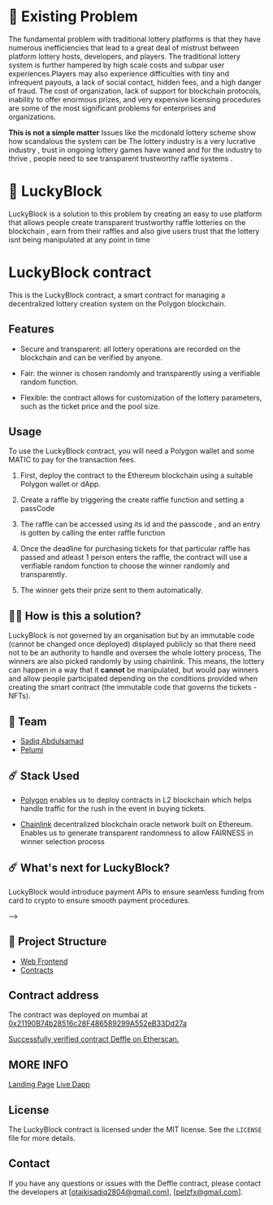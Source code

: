 # 🤔 Existing Problem

The fundamental problem with traditional lottery platforms is that they have numerous inefficiencies that lead to a great deal of mistrust between platform lottery hosts, developers, and players. The traditional lottery system is further hampered by high scale costs and subpar user experiences.Players may also experience difficulties with tiny and infrequent payouts, a lack of social contact, hidden fees, and a high danger of fraud. The cost of organization, lack of support for blockchain protocols, inability to offer enormous prizes, and very expensive licensing procedures are some of the most significant problems for enterprises and organizations.

**This is not a simple matter**
Issues like the mcdonald lottery scheme show how scandalous the system can be
The lottery industry is a very lucrative industry , trust in ongoing lottery games have waned and for the industry to thrive , people need to see transparent trustworthy raffle systems .


# 🥳 LuckyBlock

LuckyBlock is a solution to this problem by creating an easy to use platform that allows people create transparent trustworthy raffle lotteries on the blockchain , earn from their raffles and also give users trust that the lottery isnt being manipulated at any point in time


# LuckyBlock contract

This is the LuckyBlock contract, a smart contract for managing a decentralized lottery creation system on the Polygon blockchain.

## Features

- Secure and transparent: all lottery operations are recorded on the blockchain and can be verified by anyone.

- Fair: the winner is chosen randomly and transparently using a verifiable random function.

- Flexible: the contract allows for customization of the lottery parameters, such as the ticket price and the pool size.

## Usage

To use the LuckyBlock contract, you will need a Polygon wallet and some MATIC to pay for the transaction fees.

1. First, deploy the contract to the Ethereum blockchain using a suitable Polygon wallet or dApp.

2. Create a raffle by triggering the create raffle function and setting a passCode

3. The raffle can be accessed using its id and the passcode , and an entry is gotten by calling the enter raffle function 

4. Once the deadline for purchasing tickets for that particular raffle has passed and atleast 1 person enters the raffle, the contract will use a verifiable random function to choose the winner randomly and transparently.

5. The winner gets their prize sent to them automatically.

## 👨‍🔬 How is this a solution?

LuckyBlock is not governed by an organisation but by an immutable code (cannot be changed once deployed) displayed publicly so that there need not to be an authority to handle and oversee the whole lottery process, The winners are also picked randomly by using chainlink. This means, the lottery can happen in a way that it **cannot** be manipulated, but would pay winners and allow people participated depending on the conditions provided when creating the smart contract (the immutable code that governs the tickets - NFTs).

## 👊 Team

- [Sadiq Abdulsamad](https://github.com/Otaiki1)
- [Pelumi](https://github.com/pelzfx)

## ☄️ Stack Used
- [Polygon](https://polygon.technology/) enables us to deploy contracts in L2 blockchain which helps handle traffic for the rush in the event in buying tickets. 

- [Chainlink](https://chain.link/) decentralized blockchain oracle network built on Ethereum. Enables us to generate transparent randomness to allow FAIRNESS in winner selection process



## ☄️ What's next for LuckyBlock?

LuckyBlock would introduce payment APIs to ensure seamless funding from card to crypto to ensure smooth payment procedures.


-->
## 🔩 Project Structure

- [Web Frontend]("https://github.com/deffle-frontend")
- [Contracts](./)

## Contract address
The contract was deployed on mumbai at [0x21190B74b28516c28F486589299A552eB33Dd27a](https://mumbai.polygonscan.com/address/0x21190B74b28516c28F486589299A552eB33Dd27a)

[Successfully verified contract Deffle on Etherscan.](https://mumbai.polygonscan.com/address/0x21190B74b28516c28F486589299A552eB33Dd27a#code)

## MORE INFO 
[Landing Page](https://deffle-landing-page.on.fleek.co/)
[Live Dapp](https://deffle-frontend-01.vercel.app/)


## License

The LuckyBlock contract is licensed under the MIT license. See the `LICENSE` file for more details.

## Contact

If you have any questions or issues with the Deffle contract, please contact the developers at [otaikisadiq2804@gmail.com], [pelzfx@gmail.com].
